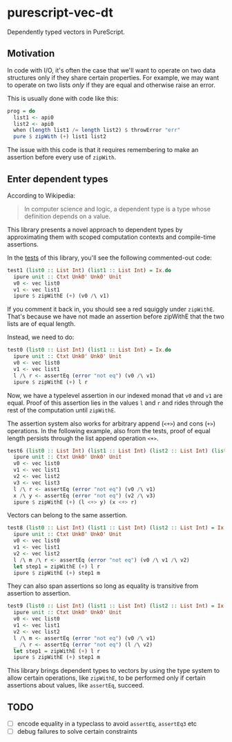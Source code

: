 # purescript-vec-dt

Dependently typed vectors in PureScript.

## Motivation

In code with I/O, it's often the case that we'll want to operate on two data structures only if they share certain properties. For example, we may want to operate on two lists _only_ if they are equal and otherwise raise an error.

This is usually done with code like this:

```purescript
prog = do
  list1 <- api0
  list2 <- api0
  when (length list1 /= length list2) $ throwError "err"
  pure $ zipWith (+) list1 list2
```

The issue with this code is that it requires remembering to make an assertion before every use of `zipWith`.

## Enter dependent types

According to Wikipedia:

> In computer science and logic, a dependent type is a type whose definition depends on a value.

This library presents a novel approach to dependent types by approximating them with scoped computation contexts and compile-time assertions.

In the [tests](./test/Main.purs) of this library, you'll see the following commented-out code:

```purescript
test1 (list0 :: List Int) (list1 :: List Int) = Ix.do
  ipure unit :: Ctxt Unk0' Unk0' Unit
  v0 <- vec list0
  v1 <- vec list1
  ipure $ zipWithE (+) (v0 /\ v1)
```

If you comment it back in, you should see a red squiggly under `zipWithE`. That's because we have not made an assertion before zipWithE that the two lists are of equal length.

Instead, we need to do:

```purescript
test0 (list0 :: List Int) (list1 :: List Int) = Ix.do
  ipure unit :: Ctxt Unk0' Unk0' Unit
  v0 <- vec list0
  v1 <- vec list1
  l /\ r <- assertEq (error "not eq") (v0 /\ v1)
  ipure $ zipWithE (+) l r
```

Now, we have a typelevel assertion in our indexed monad that `v0` and `v1` are equal. Proof of this assertion lies in the values `l` and `r` and rides through the rest of the computation until `zipWithE`.

The assertion system also works for arbitrary append (`<+>`) and cons (`+>`) operations. In the following example, also from the tests, proof of equal length persists through the list append operation `<+>`.

```purescript
test6 (list0 :: List Int) (list1 :: List Int) (list2 :: List Int) (list3 :: List Int) = Ix.do
  ipure unit :: Ctxt Unk0' Unk0' Unit
  v0 <- vec list0
  v1 <- vec list1
  v2 <- vec list2
  v3 <- vec list3
  l /\ r <- assertEq (error "not eq") (v0 /\ v1)
  x /\ y <- assertEq (error "not eq") (v2 /\ v3)
  ipure $ zipWithE (+) (l <+> y) (x <+> r)
```

Vectors can belong to the same assertion.

```purescript
test8 (list0 :: List Int) (list1 :: List Int) (list2 :: List Int) = Ix.do
  ipure unit :: Ctxt Unk0' Unk0' Unit
  v0 <- vec list0
  v1 <- vec list1
  v2 <- vec list2
  l /\ m /\ r <- assertEq (error "not eq") (v0 /\ v1 /\ v2)
  let step1 = zipWithE (+) l r
  ipure $ zipWithE (+) step1 m
```

They can also span assertions so long as equality is transitive from assertion to assertion.

```purescript
test9 (list0 :: List Int) (list1 :: List Int) (list2 :: List Int) = Ix.do
  ipure unit :: Ctxt Unk0' Unk0' Unit
  v0 <- vec list0
  v1 <- vec list1
  v2 <- vec list2
  l /\ m <- assertEq (error "not eq") (v0 /\ v1)
  _ /\ r <- assertEq (error "not eq") (l /\ v2)
  let step1 = zipWithE (+) l r
  ipure $ zipWithE (+) step1 m
```

This library brings dependent types to vectors by using the type system to allow certain operations, like `zipWithE`, to be performed only if certain assertions about values, like `assertEq`, succeed.

## TODO

- [ ] encode equality in a typeclass to avoid `assertEq`, `assertEq3` etc
- [ ] debug failures to solve certain constraints
